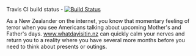 Travis CI build status - [![Build Status](https://travis-ci.org/hashtonmartyn/whatdayisitinnz.svg?branch=master)](https://travis-ci.org/hashtonmartyn/whatdayisitinnz)

As a New Zealander on the internet, you know that momentary feeling of terror when you see Americans talking about upcoming Mother's and Father's days. www.whatdayisitin.nz can quickly calm your nerves and return you to a reality where you have several more months before you need to think about presents or outings.
